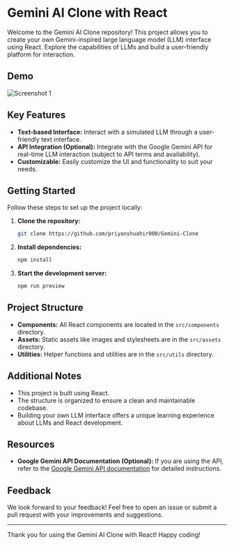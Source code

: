 # Gemini AI Clone with React

Welcome to the Gemini AI Clone repository! This project allows you to create your own Gemini-inspired large language model (LLM) interface using React. Explore the capabilities of LLMs and build a user-friendly platform for interaction.

## Demo

![Screenshot 1](https://github.com/priyanshuahir000/Gemini-Clone/blob/main/src/assets/screenshot.gif)


## Key Features

- **Text-based Interface:** Interact with a simulated LLM through a user-friendly text interface.
- **API Integration (Optional):** Integrate with the Google Gemini API for real-time LLM interaction (subject to API terms and availability).
- **Customizable:** Easily customize the UI and functionality to suit your needs.

## Getting Started

Follow these steps to set up the project locally:

1. **Clone the repository:**
    ```bash
    git clone https://github.com/priyanshuahir000/Gemini-Clone
    ```

2. **Install dependencies:**
    ```bash
    npm install
    ```

3. **Start the development server:**
    ```bash
    npm run preview
    ```

## Project Structure

- **Components:** All React components are located in the `src/components` directory.
- **Assets:** Static assets like images and stylesheets are in the `src/assets` directory.
- **Utilities:** Helper functions and utilities are in the `src/utils` directory.

## Additional Notes

- This project is built using React.
- The structure is organized to ensure a clean and maintainable codebase.
- Building your own LLM interface offers a unique learning experience about LLMs and React development.

## Resources

- **Google Gemini API Documentation (Optional):** If you are using the API, refer to the [Google Gemini API documentation](https://ai.google.dev/gemini-api/docs/get-started/tutorial?lang=web) for detailed instructions.

## Feedback

We look forward to your feedback! Feel free to open an issue or submit a pull request with your improvements and suggestions.

---


Thank you for using the Gemini AI Clone with React! Happy coding!

